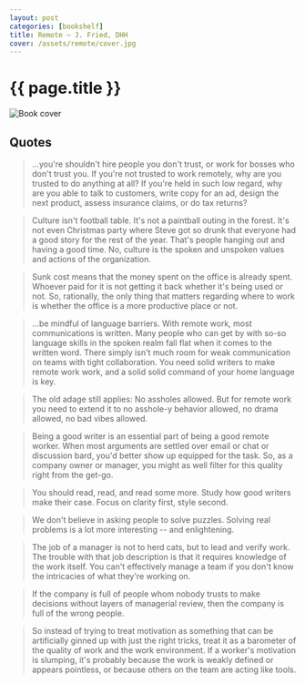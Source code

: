 ```yaml
---
layout: post
categories: [bookshelf]
title: Remote — J. Fried, DHH
cover: /assets/remote/cover.jpg
---
```

# {{ page.title }}

<img class="floatcover" src="{{ page.cover }}" alt="Book cover" />

## Quotes

> ...you're shouldn't hire people you don't trust, or work for bosses who don't trust you. If you're not trusted to work remotely, why are you trusted to do anything at all? If you're held in such low regard, why are you able to talk to customers, write copy for an ad, design the next product, assess insurance claims, or do tax returns?

> Culture isn't football table. It's not a paintball outing in the forest. It's not even Christmas party where Steve got so drunk that everyone had a good story for the rest of the year. That's people hanging out and having a good time. No, culture is the spoken and unspoken values and actions of the organization.

> Sunk cost means that the money spent on the office is already spent. Whoever paid for it is not getting it back whether it's being used or not. So, rationally, the only thing that matters regarding where to work is whether the office is a more productive place or not.

> ...be mindful of language barriers. With remote work, most communications is written. Many people who can get by with so-so language skills in the spoken realm fall flat when it comes to the written word. There simply isn't much room for weak communication on teams with tight collaboration. You need solid writers to make remote work work, and a solid solid command of your home language is key.

> The old adage still applies: No assholes allowed. But for remote work you need to extend it to no asshole-y behavior allowed, no drama allowed, no bad vibes allowed.

> Being a good writer is an essential part of being a good remote worker. When most arguments are settled over email or chat or discussion bard, you'd better show up equipped for the task. So, as a company owner or manager, you might as well filter for this quality right from the get-go.

> You should read, read, and read some more. Study how good writers make their case. Focus on clarity first, style second.

> We don't believe in asking people to solve puzzles. Solving real problems is a lot more interesting -- and enlightening.

> The job of a manager is not to herd cats, but to lead and verify work. The trouble with that job description is that it requires knowledge of the work itself. You can't effectively manage a team if you don't know the intricacies of what they're working on.

> If the company is full of people whom nobody trusts to make decisions without layers of managerial review, then the company is full of the wrong people.

> So instead of trying to treat motivation as something that can be artificially ginned up with just the right tricks, treat it as a barometer of the quality of work and the work environment. If a worker's motivation is slumping, it's probably because the work is weakly defined or appears pointless, or because others on the team are acting like tools.
